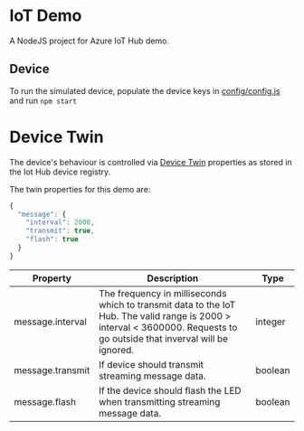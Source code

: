 # IoT Demo
A NodeJS project for Azure IoT Hub demo. 

## Device
To run the simulated device, populate the device keys in [config/config.js](./device/config/config.js) and run `npm start`

# Device Twin
The device's behaviour is controlled via [Device Twin](https://docs.microsoft.com/en-us/azure/iot-hub/iot-hub-devguide-device-twins) properties as stored in the Iot Hub device registry. 

The twin properties for this demo are:
```javascript
{
  "message": {
    "interval": 2000,
    "transmit": true,
    "flash": true
  }
}
```
| Property | Description | Type |
| --- | --- | --- |
| message.interval | The frequency in milliseconds which to transmit data to the IoT Hub. The valid range is 2000 &gt; interval &lt; 3600000. Requests to go outside that inverval will be ignored. | integer |
| message.transmit | If device should transmit streaming message data. | boolean |
| message.flash | If the device should flash the LED when transmitting streaming message data. | boolean |
